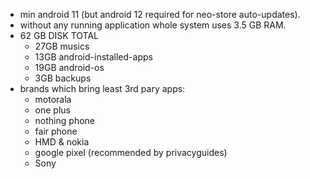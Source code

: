 - min android 11 (but android 12 required for neo-store auto-updates).
- without any running application whole system uses 3.5 GB RAM.
- 62 GB DISK TOTAL
  - 27GB musics
  - 13GB android-installed-apps
  - 19GB android-os
  - 3GB backups
- brands which bring least 3rd pary apps:
  - motorala
  - one plus
  - nothing phone
  - fair phone
  - HMD & nokia
  - google pixel (recommended by privacyguides)
  - Sony